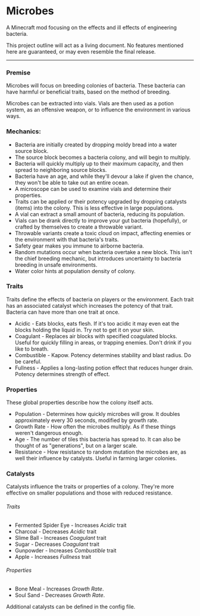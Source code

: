 # Microbes

A Minecraft mod focusing on the effects and ill effects of engineering bacteria.

This project outline will act as a living document.  No features mentioned here are guaranteed, or may even resemble the final release.

---

### Premise

Microbes will focus on breeding colonies of bacteria.  These bacteria can have harmful or beneficial traits, based on the method of breeding.

Microbes can be extracted into vials.  Vials are then used as a potion system, as an offensive weapon, or to influence the environment in various ways.

### Mechanics:

* Bacteria are initially created by dropping moldy bread into a water source block.
* The source block becomes a bacteria colony, and will begin to multiply.
* Bacteria will quickly multiply up to their maximum capacity, and then spread to neighboring source blocks.
* Bacteria have an age, and while they'll devour a lake if given the chance, they won't be able to take out an entire ocean.
* A microscope can be used to examine vials and determine their properties.
* Traits can be applied or their potency upgraded by dropping catalysts (items) into the colony.  This is less effective in large populations.
* A vial can extract a small amount of bacteria, reducing its population.
* Vials can be drank directly to improve your gut bacteria (hopefully), or crafted by themselves to create a throwable variant.
* Throwable variants create a toxic cloud on impact, affecting enemies or the environment with that bacteria's traits.
* Safety gear makes you immune to airborne bacteria.
* Random mutations occur when bacteria overtake a new block.  This isn't the chief breeding mechanic, but introduces uncertainty to bacteria breeding in unsafe environments.
* Water color hints at population density of colony.

### Traits

Traits define the effects of bacteria on players or the environment.  Each trait has an associated catalyst which increases the potency of that trait.  Bacteria can have more than one trait at once.

* Acidic - Eats blocks, eats flesh.  If it's too acidic it may even eat the blocks holding the liquid in.  Try not to get it on your skin.
* Coagulant - Replaces air blocks with specified coagulated blocks.  Useful for quickly filling in areas, or trapping enemies.  Don't drink if you like to breath.
* Combustible - Kapow.  Potency determines stability and blast radius.  Do be careful.
* Fullness - Applies a long-lasting potion effect that reduces hunger drain.  Potency determines strength of effect.

### Properties

These global properties describe how the colony itself acts.

* Population - Determines how quickly microbes will grow.  It doubles approximately every 30 seconds, modified by growth rate.
* Growth Rate - How often the microbes multiply.  As if these things weren't dangerous enough.
* Age - The number of tiles this bacteria has spread to.  It can also be thought of as "generations", but on a larger scale.
* Resistance - How resistance to random mutation the microbes are, as well their influence by catalysts.  Useful in farming larger colonies.

### Catalysts

Catalysts influence the traits or properties of a colony.  They're more effective on smaller populations and those with reduced resistance. 

###### Traits

* Fermented Spider Eye - Increases *Acidic* trait
* Charcoal - Decreases *Acidic* trait
* Slime Ball - Increases *Coagulant* trait
* Sugar - Decreases *Coagulant* trait
* Gunpowder - Increases *Combustible* trait
* Apple - Increases *Fullness* trait

###### Properties

* Bone Meal - Increases *Growth Rate*.
* Soul Sand - Decreases *Growth Rate*.

Additional catalysts can be defined in the config file.
